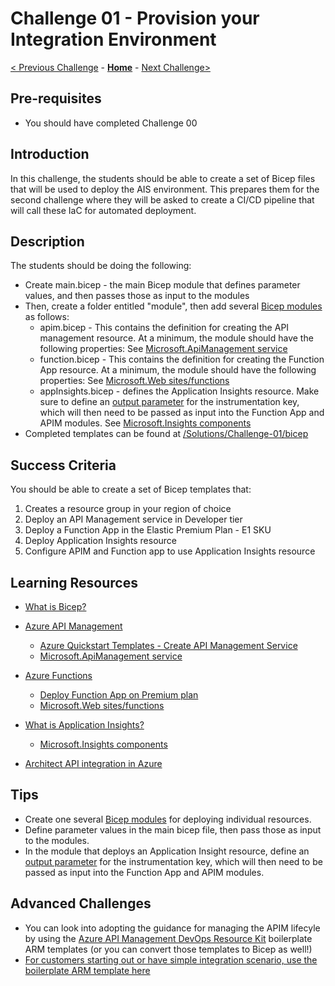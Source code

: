 # Challenge 01 - Provision your Integration Environment

[< Previous Challenge](./Challenge-00.md) - **[Home](../readme.md)** - [Next Challenge>](./Challenge-02.md)

## Pre-requisites

- You should have completed Challenge 00

## Introduction

In this challenge, the students should be able to create a set of Bicep files that will be used to deploy the AIS environment.  This prepares them for the second challenge where they will be asked to create a CI/CD pipeline that will call these IaC for automated deployment.


## Description
The students should be doing the following:
- Create main.bicep - the main Bicep module that defines parameter values, and then passes those as input to the modules
- Then, create a folder entitled "module", then add several [Bicep modules](https://docs.microsoft.com/en-us/azure/azure-resource-manager/bicep/modules) as follows:
  - apim.bicep  - This contains the definition for creating the API management resource.  At a minimum, the module should have the following properties:
    See [Microsoft.ApiManagement service](https://docs.microsoft.com/en-us/azure/templates/microsoft.apimanagement/service?tabs=bicep)
  - function.bicep - This contains the definition for creating the Function App resource.  At a minimum, the module should have the following properties:
    See [Microsoft.Web sites/functions](https://docs.microsoft.com/en-us/azure/templates/microsoft.web/sites/functions?tabs=bicep)    
  - appInsights.bicep - defines the Application Insights resource. Make sure to define an [output parameter](https://docs.microsoft.com/en-us/azure/azure-resource-manager/bicep/outputs?tabs=azure-powershell) for the instrumentation key, which will then need to be passed as input into the Function App and APIM modules. 
    See [Microsoft.Insights components](https://docs.microsoft.com/en-us/azure/templates/microsoft.insights/components?tabs=bicep)
- Completed templates can be found at [/Solutions/Challenge-01/bicep](./Solutions/Challenge-01/bicep)

## Success Criteria

You should be able to create a set of Bicep templates that:
1. Creates a resource group in your region of choice
1. Deploy an API Management service in Developer tier
1. Deploy a Function App in the Elastic Premium Plan - E1 SKU
1. Deploy Application Insights resource
1. Configure APIM and Function app to use Application Insights resource

## Learning Resources

- [What is Bicep?](https://docs.microsoft.com/en-us/azure/azure-resource-manager/bicep/overview)

- [Azure API Management](https://docs.microsoft.com/en-us/azure/api-management/api-management-key-concepts)
  - [Azure Quickstart Templates - Create API Management Service](https://github.com/Azure/azure-quickstart-templates/tree/master/quickstarts/microsoft.apimanagement/azure-api-management-create)
  - [Microsoft.ApiManagement service](https://docs.microsoft.com/en-us/azure/templates/microsoft.apimanagement/service?tabs=bicep)

- [Azure Functions](https://docs.microsoft.com/en-us/azure/azure-functions/functions-overview)
  - [Deploy Function App on Premium plan](https://docs.microsoft.com/en-us/azure/azure-functions/functions-infrastructure-as-code#deploy-on-premium-plan)
  - [Microsoft.Web sites/functions](https://docs.microsoft.com/en-us/azure/templates/microsoft.web/sites/functions?tabs=bicep)
 
- [What is Application Insights?](https://docs.microsoft.com/en-us/azure/azure-monitor/app/app-insights-overview)
  - [Microsoft.Insights components](https://docs.microsoft.com/en-us/azure/templates/microsoft.insights/components?tabs=bicep)

- [Architect API integration in Azure](https://docs.microsoft.com/en-us/learn/paths/architect-api-integration/)


## Tips 

- Create one several [Bicep modules](https://docs.microsoft.com/en-us/azure/azure-resource-manager/bicep/modules) for deploying individual resources.
- Define parameter values in the main bicep file, then pass those as input to the modules.
- In the module that deploys an Application Insight resource, define an [output parameter](https://docs.microsoft.com/en-us/azure/azure-resource-manager/bicep/outputs?tabs=azure-powershell) for the instrumentation key, which will then need to be passed as input into the Function App and APIM modules. 


## Advanced Challenges

- You can look into adopting the guidance for managing the APIM lifecyle by using the [Azure API Management DevOps Resource Kit](https://github.com/Azure/azure-api-management-devops-resource-kit) boilerplate ARM templates (or you can convert those templates to Bicep as well!) 
- [For customers starting out or have simple integration scenario, use the boilerplate ARM template here](https://github.com/Azure/azure-api-management-devops-resource-kit#alternatives#:~:text=For%20customers%20who%20are%20just%20starting%20out%20or%20have%20simple%20scenarios%2C%20they%20may%20not%20necessarily%20need%20to%20use%20the%20tools%20we%20provided%20and%20may%20find%20it%20easier%20to%20begin%20with%20the%20boilerplate%20templates%20we%20provided%20in%20the%20example%20folder.)
